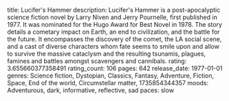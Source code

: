 title: Lucifer's Hammer
description: Lucifer's Hammer is a post-apocalyptic science fiction novel by Larry Niven and Jerry Pournelle, first published in 1977. It was nominated for the Hugo Award for Best Novel in 1978.
The story details a cometary impact on Earth, an end to civilization, and the battle for the future. It encompasses the discovery of the comet, the LA social scene, and a cast of diverse characters whom fate seems to smile upon and allow to survive the massive cataclysm and the resulting tsunamis, plagues, famines and battles amongst scavengers and cannibals.
rating: 3.655660377358491
rating_count: 106
pages: 642
release_date: 1977-01-01
genres: Science fiction, Dystopian, Classics, Fantasy, Adventure, Fiction, Space, End of the world, Circumstellar matter, 1735854344357
moods: Adventurous, dark, informative, reflective, sad
paces: slow